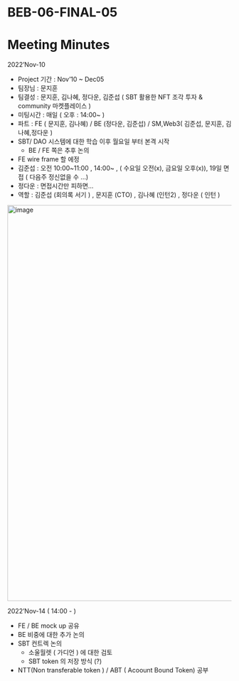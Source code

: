 # BEB-06-FINAL-05
# Meeting Minutes

2022’Nov-10
* Project 기간 : Nov’10 ~ Dec05
* 팀장님 : 문지훈 
* 팀결성 :  문지훈, 김나혜, 정다운, 김준섭 ( SBT 활용한 NFT 조각 투자 &  community 마켓플레이스 )
* 미팅시간 : 매일 ( 오후 : 14:00~ )
* 파트 : FE ( 문지훈, 김나혜) / BE (정다운, 김준섭) / SM,Web3( 김준섭, 문지훈, 김나혜,정다운 )
* SBT/ DAO 시스템에 대한 학습 이후 월요일 부터 본격 시작
    * BE / FE 쪽은 추후 논의
* FE wire frame 할 에정 
* 김준섭 : 오전 10:00~11:00 , 14:00~ , ( 수요일 오전(x), 금요일 오후(x)), 19일 면접 ( 다음주 정신없을 수 …)
* 정다운 : 면접시간만 피하면… 
* 역할 : 김준섭 (회의록 서기 ) , 문지훈 (CTO) , 김나혜 (인턴2) , 정다운 ( 인턴 )
<img width="891" alt="image" src="https://user-images.githubusercontent.com/81156500/201584006-b20030bc-b1f8-4326-9c9d-9afbd334b72a.png">


2022’Nov-14 ( 14:00 - )
* FE / BE mock up 공유
* BE 비중에 대한 추가 논의
* SBT 컨트렉 논의
    * 소울월렛 ( 가디언 ) 에 대한 검토
    * SBT token 의 저장 방식 (?)
* NTT(Non transferable token ) / ABT ( Acoount Bound Token)  공부 
